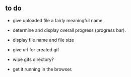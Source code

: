 to do
-----

- give uploaded file a fairly meaningful name
- determine and display overall progress (progress bar).
- display file name and file size
- give url for created gif
- wipe gifs directory?





- get it running in the browser.
